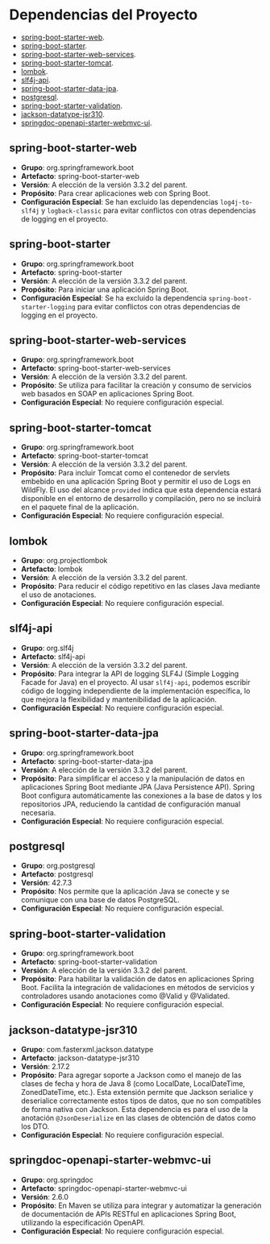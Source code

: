 # Dependencias del Proyecto

- [spring-boot-starter-web](#spring-boot-starter-web).
- [spring-boot-starter](#spring-boot-starter).
- [spring-boot-starter-web-services](#spring-boot-starter-web-services).
- [spring-boot-starter-tomcat](#spring-boot-starter-tomcat).
- [lombok](#lombok).
- [slf4j-api](#slf4j-api).
- [spring-boot-starter-data-jpa](#spring-boot-starter-data-jpa).
- [postgresql](#postgresql).
- [spring-boot-starter-validation](#spring-boot-starter-validation).
- [jackson-datatype-jsr310](#jackson-datatype-jsr310).
- [springdoc-openapi-starter-webmvc-ui](#springdoc-openapi-starter-webmvc-ui).

## spring-boot-starter-web

- **Grupo**: org.springframework.boot
- **Artefacto**: spring-boot-starter-web
- **Versión**: A elección de la versión 3.3.2 del parent.
- **Propósito**: Para crear aplicaciones web con Spring Boot.
- **Configuración Especial**: Se han excluido las dependencias `log4j-to-slf4j` y `logback-classic` para evitar conflictos con otras dependencias de logging en el proyecto.

## spring-boot-starter

- **Grupo**: org.springframework.boot
- **Artefacto**: spring-boot-starter
- **Versión**: A elección de la versión 3.3.2 del parent.
- **Propósito**: Para iniciar una aplicación Spring Boot.
- **Configuración Especial**: Se ha excluido la dependencia `spring-boot-starter-logging` para evitar conflictos con otras dependencias de logging en el proyecto.

## spring-boot-starter-web-services

- **Grupo**: org.springframework.boot
- **Artefacto**: spring-boot-starter-web-services
- **Versión**: A elección de la versión 3.3.2 del parent.
- **Propósito**: Se utiliza para facilitar la creación y consumo de servicios web basados en SOAP en aplicaciones Spring Boot.
- **Configuración Especial**: No requiere configuración especial.

## spring-boot-starter-tomcat

- **Grupo**: org.springframework.boot
- **Artefacto**: spring-boot-starter-tomcat
- **Versión**: A elección de la versión 3.3.2 del parent.
- **Propósito**: Para incluir Tomcat como el contenedor de servlets embebido en una aplicación Spring Boot y permitir el uso de Logs en WildFly. El uso del alcance `provided` indica que esta dependencia estará disponible en el entorno de desarrollo y compilación, pero no se incluirá en el paquete final de la aplicación.
- **Configuración Especial**: No requiere configuración especial.

## lombok

- **Grupo**: org.projectlombok
- **Artefacto**: lombok
- **Versión**: A elección de la versión 3.3.2 del parent.
- **Propósito**: Para reducir el código repetitivo en las clases Java mediante el uso de anotaciones.
- **Configuración Especial**: No requiere configuración especial.

## slf4j-api

- **Grupo**: org.slf4j
- **Artefacto**: slf4j-api
- **Versión**: A elección de la versión 3.3.2 del parent.
- **Propósito**: Para integrar la API de logging SLF4J (Simple Logging Facade for Java) en el proyecto. Al usar `slf4j-api`, podemos escribir código de logging independiente de la implementación específica, lo que mejora la flexibilidad y mantenibilidad de la aplicación.
- **Configuración Especial**: No requiere configuración especial.

## spring-boot-starter-data-jpa

- **Grupo**: org.springframework.boot
- **Artefacto**: spring-boot-starter-data-jpa
- **Versión**: A elección de la versión 3.3.2 del parent.
- **Propósito**: Para simplificar el acceso y la manipulación de datos en aplicaciones Spring Boot mediante JPA (Java Persistence API). Spring Boot configura automáticamente las conexiones a la base de datos y los repositorios JPA, reduciendo la cantidad de configuración manual necesaria.
- **Configuración Especial**: No requiere configuración especial.

## postgresql

- **Grupo**: org.postgresql
- **Artefacto**: postgresql
- **Versión**: 42.7.3
- **Propósito**: Nos permite que la aplicación Java se conecte y se comunique con una base de datos PostgreSQL.
- **Configuración Especial**: No requiere configuración especial.

## spring-boot-starter-validation

- **Grupo**: org.springframework.boot
- **Artefacto**: spring-boot-starter-validation
- **Versión**: A elección de la versión 3.3.2 del parent.
- **Propósito**: Para habilitar la validación de datos en aplicaciones Spring Boot. Facilita la integración de validaciones en métodos de servicios y controladores usando anotaciones como @Valid y @Validated.
- **Configuración Especial**: No requiere configuración especial.

## jackson-datatype-jsr310

- **Grupo**: com.fasterxml.jackson.datatype
- **Artefacto**: jackson-datatype-jsr310
- **Versión**: 2.17.2
- **Propósito**: Para agregar soporte a Jackson como el manejo de las clases de fecha y hora de Java 8 (como LocalDate, LocalDateTime, ZonedDateTime, etc.). Esta extensión permite que Jackson serialice y deserialice correctamente estos tipos de datos, que no son compatibles de forma nativa con Jackson. Esta dependencia es para el uso de la anotación `@JsonDeserialize` en las clases de obtención de datos como los DTO.
- **Configuración Especial**: No requiere configuración especial.

## springdoc-openapi-starter-webmvc-ui

- **Grupo**: org.springdoc
- **Artefacto**: springdoc-openapi-starter-webmvc-ui
- **Versión**: 2.6.0
- **Propósito**: En Maven se utiliza para integrar y automatizar la generación de documentación de APIs RESTful en aplicaciones Spring Boot, utilizando la especificación OpenAPI.
- **Configuración Especial**: No requiere configuración especial.
